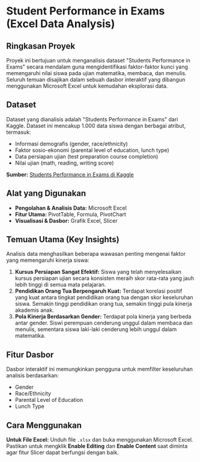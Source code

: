 # Student Performance in Exams (Excel Data Analysis)

## Ringkasan Proyek
Proyek ini bertujuan untuk menganalisis dataset "Students Performance in Exams" secara mendalam guna mengidentifikasi faktor-faktor kunci yang memengaruhi nilai siswa pada ujian matematika, membaca, dan menulis. Seluruh temuan disajikan dalam sebuah dasbor interaktif yang dibangun menggunakan Microsoft Excel untuk kemudahan eksplorasi data.

## Dataset
Dataset yang dianalisis adalah "Students Performance in Exams" dari Kaggle. Dataset ini mencakup 1.000 data siswa dengan berbagai atribut, termasuk:
-   Informasi demografis (gender, race/ethnicity)
-   Faktor sosio-ekonomi (parental level of education, lunch type)
-   Data persiapan ujian (test preparation course completion)
-   Nilai ujian (math, reading, writing score)

**Sumber:** [Students Performance in Exams di Kaggle](https://www.kaggle.com/datasets/spscientist/students-performance-in-exams)

## Alat yang Digunakan
* **Pengolahan & Analisis Data:** Microsoft Excel
* **Fitur Utama:** PivotTable, Formula, PivotChart
* **Visualisasi & Dasbor:** Grafik Excel, Slicer

## Temuan Utama (Key Insights)

Analisis data menghasilkan beberapa wawasan penting mengenai faktor yang memengaruhi kinerja siswa:

1.  **Kursus Persiapan Sangat Efektif:** Siswa yang telah menyelesaikan kursus persiapan ujian secara konsisten meraih skor rata-rata yang jauh lebih tinggi di semua mata pelajaran.
2.  **Pendidikan Orang Tua Berpengaruh Kuat:** Terdapat korelasi positif yang kuat antara tingkat pendidikan orang tua dengan skor keseluruhan siswa. Semakin tinggi pendidikan orang tua, semakin tinggi pula kinerja akademis anak.
3.  **Pola Kinerja Berdasarkan Gender:** Terdapat pola kinerja yang berbeda antar gender. Siswi perempuan cenderung unggul dalam membaca dan menulis, sementara siswa laki-laki cenderung lebih unggul dalam matematika.

## Fitur Dasbor

Dasbor interaktif ini memungkinkan pengguna untuk memfilter keseluruhan analisis berdasarkan:
-   Gender
-   Race/Ethnicity
-   Parental Level of Education
-   Lunch Type

## Cara Menggunakan
**Untuk File Excel:**
Unduh file `.xlsx` dan buka menggunakan Microsoft Excel. Pastikan untuk mengklik **Enable Editing** dan **Enable Content** saat diminta agar fitur Slicer dapat berfungsi dengan baik.
